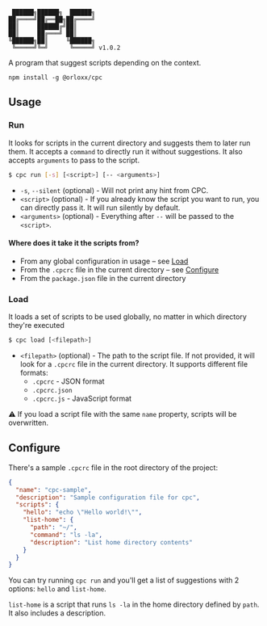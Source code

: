      ██████╗██████╗  ██████╗
    ██╔════╝██╔══██╗██╔════╝
    ██║     ██████╔╝██║
    ██║     ██╔═══╝ ██║
    ╚██████╗██║     ╚██████╗
     ╚═════╝╚═╝      ╚═════╝ v1.0.2

A program that suggest scripts depending on the context.

    npm install -g @orloxx/cpc

## Usage

### Run

It looks for scripts in the current directory and suggests them to later run
them. It accepts a `command` to directly run it without suggestions. It also
accepts `arguments` to pass to the script.

```bash
$ cpc run [-s] [<script>] [-- <arguments>]
```

- `-s`, `--silent` (optional) - Will not print any hint from CPC.
- `<script>` (optional) - If you already know the script you want to run, you
  can directly pass it. It will run silently by default.
- `<arguments>` (optional) - Everything after `--` will be passed to the
  `<script>`.

#### Where does it take it the scripts from?

- From any global configuration in usage – see [Load](#load)
- From the `.cpcrc` file in the current directory – see [Configure](#configure)
- From the `package.json` file in the current directory

### Load

It loads a set of scripts to be used globally, no matter in which directory
they're executed

```bash
$ cpc load [<filepath>]
```

- `<filepath>` (optional) - The path to the script file. If not provided, it
  will look for a `.cpcrc` file in the current directory. It supports different
  file formats:
  - `.cpcrc` - JSON format
  - `.cpcrc.json`
  - `.cpcrc.js` - JavaScript format

:warning: If you load a script file with the same `name` property, scripts will
be overwritten.

## Configure

There's a sample `.cpcrc` file in the root directory of the project:

```json
{
  "name": "cpc-sample",
  "description": "Sample configuration file for cpc",
  "scripts": {
    "hello": "echo \"Hello world!\"",
    "list-home": {
      "path": "~/",
      "command": "ls -la",
      "description": "List home directory contents"
    }
  }
}
```

You can try running `cpc run` and you'll get a list of suggestions with 2
options: `hello` and `list-home`.

`list-home` is a script that runs `ls -la` in the home directory defined by
`path`. It also includes a description.
